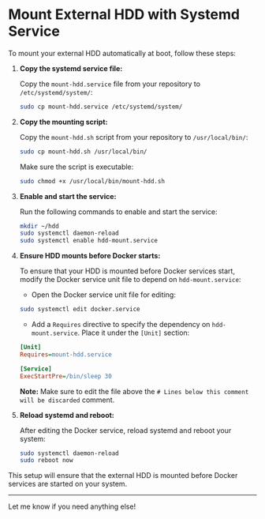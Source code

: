 # Mount External HDD with Systemd Service

To mount your external HDD automatically at boot, follow these steps:

1. **Copy the systemd service file:**

   Copy the `mount-hdd.service` file from your repository to `/etc/systemd/system/`:

   ```zsh
   sudo cp mount-hdd.service /etc/systemd/system/
   ```

2. **Copy the mounting script:**

   Copy the `mount-hdd.sh` script from your repository to `/usr/local/bin/`:

   ```zsh
   sudo cp mount-hdd.sh /usr/local/bin/
   ```

   Make sure the script is executable:

   ```zsh
   sudo chmod +x /usr/local/bin/mount-hdd.sh
   ```

3. **Enable and start the service:**

   Run the following commands to enable and start the service:

   ```zsh
   mkdir ~/hdd
   sudo systemctl daemon-reload
   sudo systemctl enable hdd-mount.service
   ```

4. **Ensure HDD mounts before Docker starts:**

   To ensure that your HDD is mounted before Docker services start, modify the Docker service unit file to depend on `hdd-mount.service`:

   - Open the Docker service unit file for editing:

   ```zsh
   sudo systemctl edit docker.service
   ```

   - Add a `Requires` directive to specify the dependency on `hdd-mount.service`. Place it under the `[Unit]` section:
   
   ```ini
   [Unit]
   Requires=mount-hdd.service

   [Service]
   ExecStartPre=/bin/sleep 30
   ```

   **Note:** Make sure to edit the file above the `# Lines below this comment will be discarded` comment.

5. **Reload systemd and reboot:**

   After editing the Docker service, reload systemd and reboot your system:

   ```zsh
   sudo systemctl daemon-reload
   sudo reboot now
   ```

This setup will ensure that the external HDD is mounted before Docker services are started on your system.

--- 

Let me know if you need anything else!
